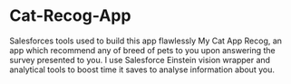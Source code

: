 # Cat-Recog-App
Salesforces tools used to build this app flawlessly
My Cat App Recog, an app which recommend any of breed of pets to you upon answering the survey presented to you. I use Salesforce Einstein vision wrapper and analytical tools to boost time it saves to analyse information about you.


